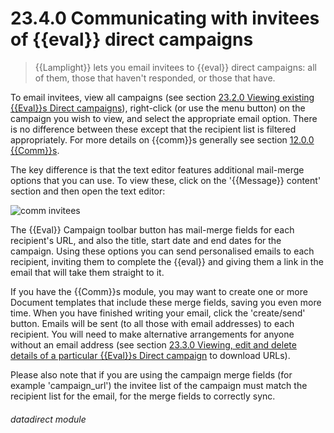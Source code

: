 # 23.4.0    Communicating with invitees of {{eval}} direct campaigns

> {{Lamplight}} lets you email invitees to {{eval}} direct campaigns: all of them, those that haven't responded, or those that have. 

To email invitees, view all campaigns (see section [23.2.0  Viewing existing {{Eval}}s Direct campaigns](/help/index/v/{{version}}/p/23.2.0)), right-click (or use the menu button) on the campaign you wish to view, and select the appropriate email option. There is no difference between these except that the recipient list is filtered appropriately. For more details on {{comm}}s generally see section [12.0.0  {{Comm}}s](/help/index/v/{{version}}/p/12.0.0).

The key difference is that the text editor features additional mail-merge options that you can use. To view these, click on the '{{Message}} content' section and then open the text editor: 

![comm invitees]({{imgpath}}210a.png)

The {{Eval}} Campaign toolbar button has mail-merge fields for each recipient's URL, and also the title, start date and end dates for the campaign. Using these options you can send personalised emails to each recipient, inviting them to complete the {{eval}} and giving them a link in the email that will take them straight to it.

If you have the {{Comm}}s module, you may want to create one or more Document templates that include these merge fields, saving you even more time. When you have finished writing your email, click the 'create/send' button. Emails will be sent (to all those with email addresses) to each recipient. You will need to make alternative arrangements for anyone without an email address (see section [23.3.0  Viewing, edit and delete details of a particular {{Eval}}s Direct campaign](/help/index/v/{{version}}/p/23.3.0) to download URLs). 

Please also note that if you are using the campaign merge fields (for example 'campaign_url') the invitee list of the campaign must match the recipient list for the email, for the merge fields to correctly sync. 

###### datadirect module


